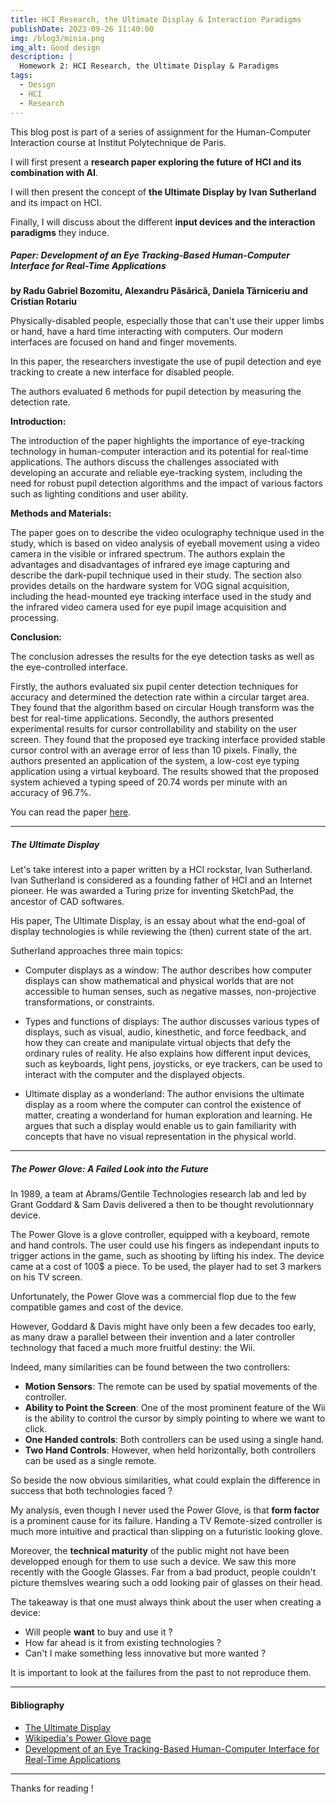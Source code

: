 ```yaml
---
title: HCI Research, the Ultimate Display & Interaction Paradigms
publishDate: 2023-09-26 11:40:00
img: /blog3/minia.png
img_alt: Good design
description: |
  Homework 2: HCI Research, the Ultimate Display & Paradigms
tags:
  - Design
  - HCI
  - Research
---
```


This blog post is part of a series of assignment for the Human-Computer Interaction course at Institut Polytechnique de Paris.

I will first present a **research paper exploring the future of HCI and its combination with AI**.

I will then present the concept of **the Ultimate Display by Ivan Sutherland** and its impact on HCI.

Finally, I will discuss about the different **input devices and the interaction paradigms** they induce.

##### Paper: Development of an Eye Tracking-Based Human-Computer Interface for Real-Time Applications
**by Radu Gabriel Bozomitu, Alexandru Păsărică, Daniela Tărniceriu and Cristian Rotariu**

Physically-disabled people, especially those that can't use their upper limbs or hand, have a hard time interacting with computers. Our modern interfaces are focused on hand and finger movements.

In this paper, the researchers investigate the use of pupil detection and eye tracking to create a new interface for disabled people.

The authors evaluated 6 methods for pupil detection by measuring the detection rate. 

**Introduction:**

The introduction of the paper highlights the importance of eye-tracking technology in human-computer interaction and its potential for real-time applications. The authors discuss the challenges associated with developing an accurate and reliable eye-tracking system, including the need for robust pupil detection algorithms and the impact of various factors such as lighting conditions and user ability.

**Methods and Materials:**

The paper goes on to describe the video oculography technique used in the study, which is based on video analysis of eyeball movement using a video camera in the visible or infrared spectrum. The authors explain the advantages and disadvantages of infrared eye image capturing and describe the dark-pupil technique used in their study. The section also provides details on the hardware system for VOG signal acquisition, including the head-mounted eye tracking interface used in the study and the infrared video camera used for eye pupil image acquisition and processing. 

**Conclusion:**

The conclusion adresses the results for the eye detection tasks as well as the eye-controlled interface.

Firstly, the authors evaluated six pupil center detection techniques for accuracy and determined the detection rate within a circular target area. They found that the algorithm based on circular Hough transform was the best for real-time applications. Secondly, the authors presented experimental results for cursor controllability and stability on the user screen. They found that the proposed eye tracking interface provided stable cursor control with an average error of less than 10 pixels. Finally, the authors presented an application of the system, a low-cost eye typing application using a virtual keyboard. The results showed that the proposed system achieved a typing speed of 20.74 words per minute with an accuracy of 96.7%.

You can read the paper [here](https://www.mdpi.com/1424-8220/19/16/3630).

---

##### The Ultimate Display

Let's take interest into a paper written by a HCI rockstar, Ivan Sutherland. Ivan Sutherland is considered as a founding father of HCI and an Internet pioneer. He was awarded a Turing prize for inventing SketchPad, the ancestor of CAD softwares.

His paper, The Ultimate Display, is an essay about what the end-goal of display technologies is while reviewing the (then) current state of the art.

Sutherland approaches three main topics:

- Computer displays as a window: The author describes how computer displays can show mathematical and physical worlds that are not accessible to human senses, such as negative masses, non-projective transformations, or constraints.

- Types and functions of displays: The author discusses various types of displays, such as visual, audio, kinesthetic, and force feedback, and how they can create and manipulate virtual objects that defy the ordinary rules of reality. He also explains how different input devices, such as keyboards, light pens, joysticks, or eye trackers, can be used to interact with the computer and the displayed objects.

- Ultimate display as a wonderland: The author envisions the ultimate display as a room where the computer can control the existence of matter, creating a wonderland for human exploration and learning. He argues that such a display would enable us to gain familiarity with concepts that have no visual representation in the physical world.

---

##### The Power Glove: A Failed Look into the Future

In 1989, a team at Abrams/Gentile Technologies research lab and led by Grant Goddard & Sam Davis delivered a then to be thought revolutionnary device. 

The Power Glove is a glove controller, equipped with a keyboard, remote and hand controls. The user could use his fingers as independant inputs to trigger actions in the game, such as shooting by lifting his index.
The device came at a cost of 100$ a piece.
To be used, the player had to set 3 markers on his TV screen.

Unfortunately, the Power Glove was a commercial flop due to the few compatible games and cost of the device. 

However, Goddard & Davis might have only been a few decades too early, as many draw a parallel between their invention and a later controller technology that faced a much more fruitful destiny: the Wii.

Indeed, many similarities can be found between the two controllers:

- **Motion Sensors**: The remote can be used by spatial movements of the controller.
- **Ability to Point the Screen**: One of the most prominent feature of the Wii is the ability to control the cursor by simply pointing to where we want to click.
- **One Handed controls**: Both controllers can be used using a single hand.
- **Two Hand Controls**: However, when held horizontally, both controllers can be used as a single remote.

So beside the now obvious similarities, what could explain the difference in success that both technologies faced ?

My analysis, even though I never used the Power Glove, is that **form factor** is a prominent cause for its failure.
Handing a TV Remote-sized controller is much more intuitive and practical than slipping on a futuristic looking glove.

Moreover, the **technical maturity** of the public might not have been developped enough for them to use such a device. We saw this more recently with the Google Glasses. Far from a bad product, people couldn't picture themslves wearing such a odd looking pair of glasses on their head.

The takeaway is that one must always think about the user when creating a device:
- Will people **want** to buy and use it ?
- How far ahead is it from existing technologies ?
- Can't I make something less innovative but more wanted ?

It is important to look at the failures from the past to not reproduce them.

---

#### Bibliography

- [The Ultimate Display](https://www.semanticscholar.org/paper/The-Ultimate-Display-Sutherland/dce55f83dd425c68e5d1c1714dd0c8bbb43e54d9)
- [Wikipedia's Power Glove page](https://fr.wikipedia.org/wiki/Power_Glove)
- [Development of an Eye Tracking-Based Human-Computer Interface for Real-Time Applications](https://www.mdpi.com/1424-8220/19/16/3630)

---

Thanks for reading !